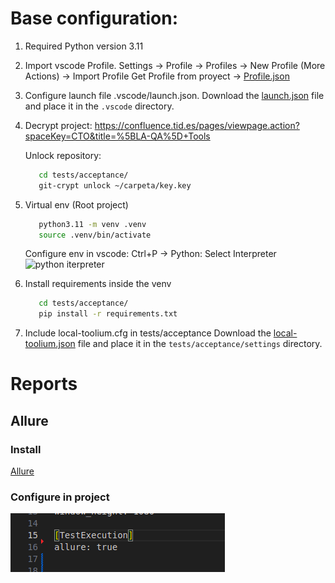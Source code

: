 # Base configuration:

   1. Required Python version 3.11
   
   2. Import vscode Profile.
      Settings -> Profile -> Profiles -> New Profile (More Actions) -> Import Profile
      Get Profile from proyect -> [Profile.json](./utils/Projects.code-profile)

   3. Configure launch file .vscode/launch.json.
      Download the [launch.json](./utils/launch.json) file and place it in the `.vscode` directory.

   4. Decrypt project:
      https://confluence.tid.es/pages/viewpage.action?spaceKey=CTO&title=%5BLA-QA%5D+Tools

      Unlock repository:
         ```bash
            cd tests/acceptance/
            git-crypt unlock ~/carpeta/key.key
         ```

   5. Virtual env (Root project)
      ```bash
         python3.11 -m venv .venv
         source .venv/bin/activate
      ```
      Configure env in vscode:
         Ctrl+P -> Python: Select Interpreter
         ![python iterpreter](documentation/Interpreter.png)

   6. Install requirements inside the venv
      ```bash
         cd tests/acceptance/
         pip install -r requirements.txt
      ```
   7. Include local-toolium.cfg in tests/acceptance
      Download the [local-toolium.json](./utils/template-local-toolium.cfg) file and place it in the `tests/acceptance/settings` directory.

# Reports

## Allure
   ### Install
   [Allure](https://docs.qameta.io/allure/#_installing_a_commandline)
   
   ### Configure in project
   ![Allure Toolium](./images/allure-toolium.png)